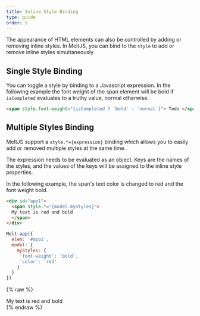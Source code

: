```yaml
---
title: Inline Style Binding
type: guide
order: 5
---
```


The appearance of HTML elements can also be controlled by adding or removing inline styles. In MeltJS, you can bind to the `style` to add or remove inline styles simultaneously.
## Single Style Binding

You can toggle a style by binding to a Javascript expression. In the following example the font weight of the span element will be bold if `isCompleted` evaluates to a truthy value, normal otherwise.
```html
<span style.font-weight="{isCompleted ? 'bold' : 'normal'}"> Todo </span>
```

## Multiple Styles Binding
MeltJS support a `style.*={expression}` binding which allows you to easily add or removed multiple styles at the same time.

The expression needs to be evaluated as an object. Keys are the names of the styles, and the values of the keys will be assigned to the inline style properties.

In the following example, the span's text color is changed to red and the font weight bold.
```html
<div id="app1">
  <span style.*="{model.myStyles}">
  My text is red and bold
  </span>
</div>
```
```javascript
Melt.app({
  elem: '#app1',
  model: {
    myStyles: {
     'font-weight': 'bold',
     'color': 'red'
    }
  }
})
```
{% raw %}
<div id="app1" class="demo">
  <span style.*="{model.myStyles}">
  My text is red and bold
  </span>
</div>
<script>
Melt.app({
  elem: '#app1',
  model: {
    myStyles: {
     'font-weight': 'bold',
     'color': 'red'
    }
  }
})
</script>
{% endraw %}

